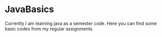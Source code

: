 # JavaBasics
Currently I am learning java as a semester code. Here you can find some basic codes from my regular assignments.

